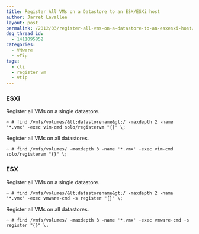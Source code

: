```yaml
---
title: Register All VMs on a Datastore to an ESX/ESXi host
author: Jarret Lavallee
layout: post
permalink: /2012/03/register-all-vms-on-a-datastore-to-an-esxesxi-host/
dsq_thread_id:
  - 1411095852
categories:
  - VMware
  - vTip
tags:
  - cli
  - register vm
  - vtip
---
```

### ESXi

Register all VMs on a single datastore.

	~ # find /vmfs/volumes/&lt;datastorename&gt;/ -maxdepth 2 -name '*.vmx' -exec vim-cmd solo/registervm "{}" \;
		
Register all VMs on all datastores.
		
	~ # find /vmfs/volumes/ -maxdepth 3 -name '*.vmx' -exec vim-cmd solo/registervm "{}" \;
	
### ESX
	
Register all VMs on a single datastore.
	
	~ # find /vmfs/volumes/&lt;datastorename&gt;/ -maxdepth 2 -name '*.vmx' -exec vmware-cmd -s register "{}" \;
		
Register all VMs on all datastores.
		
	~ # find /vmfs/volumes/ -maxdepth 3 -name '*.vmx' -exec vmware-cmd -s register "{}" \;
